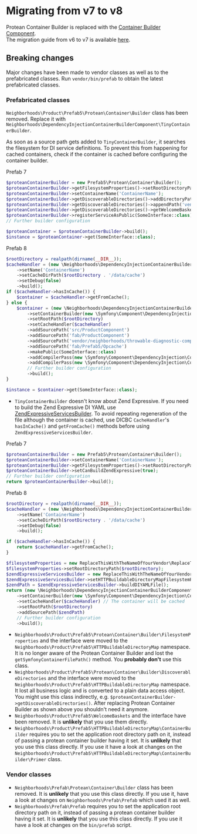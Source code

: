 # Migrating from v7 to v8

Protean Container Builder is replaced with the [Container Builder Component](https://github.com/neighborhoods/DependencyInjectionContainerBuilderComponent).  
The migration guide from v6 to v7 is available [here](https://github.com/neighborhoods/Prefab/blob/7.x/docs/MigrationGuide.md).

## Breaking changes

Major changes have been made to vendor classes as well as to the prefabricated classes. Run `vendor/bin/prefab` to obtain the latest prefabricated classes.

### Prefabricated classes

`Neighborhoods\Product\Prefab5\Protean\Container\Builder` class has been removed. Replace it with `Neighborhoods\DependencyInjectionContainerBuilderComponent\TinyContainerBuilder`.

As soon as a source path gets added to `TinyContainerBuilder`, it searches the filesystem for DI service definitions. To prevent this from happening for cached containers, check if the container is cached before configuring the container builder.

Prefab 7

``` php
$proteanContainerBuilder = new Prefab5\Protean\Container\Builder();
$proteanContainerBuilder->getFilesystemProperties()->setRootDirectoryPath(realpath(dirname(__DIR__)));
$proteanContainerBuilder->setContainerName('ContainerName');
$proteanContainerBuilder->getDiscoverableDirectories()->addDirectoryPathFilter('ProductComponent');
$proteanContainerBuilder->getDiscoverableDirectories()->appendPath('vendor/neighborhoods/throwable-diagnostic-component/src');
$proteanContainerBuilder->getDiscoverableDirectories()->getWelcomeBaskets()->addWelcomeBasket('Opcache');
$proteanContainerBuilder->registerServiceAsPublic(SomeInterface::class);
// Further builder configuration

$proteanContainer = $proteanContainerBuilder->build();
$instance = $proteanContainer->get(SomeInterface::class);
```

Prefab 8

``` php
$rootDirectory = realpath(dirname(__DIR__));
$cacheHandler = (new \Neighborhoods\DependencyInjectionContainerBuilderComponent\SymfonyConfigCacheHandler\Builder())
    ->setName('ContainerName')
    ->setCacheDirPath($rootDirectory . '/data/cache')
    ->setDebug(false)
    ->build();
if ($cacheHandler->hasInCache()) {
    $container = $cacheHandler->getFromCache();
} else {
    $container = (new \Neighborhoods\DependencyInjectionContainerBuilderComponent\TinyContainerBuilder())
        ->setContainerBuilder(new \Symfony\Component\DependencyInjection\ContainerBuilder())
        ->setRootPath($rootDirectory)
        ->setCacheHandler($cacheHandler)
        ->addSourcePath('src/ProductComponent')
        ->addSourcePath('fab/ProductComponent')
        ->addSourcePath('vendor/neighborhoods/throwable-diagnostic-component/src')
        ->addSourcePath('fab/Prefab5/Opcache')
        ->makePublic(SomeInterface::class)
        ->addCompilerPass(new \Symfony\Component\DependencyInjection\Compiler\AnalyzeServiceReferencesPass())
        ->addCompilerPass(new \Symfony\Component\DependencyInjection\Compiler\InlineServiceDefinitionsPass())
        // Further builder configuration
        ->build();
}

$instance = $container->get(SomeInterface::class);
```

* `TinyContainerBuilder` doesn't know about Zend Expressive. If you need to build the Zend Expressive DI YAML use [ZendExpressiveServicesBuilder](https://github.com/neighborhoods/Prefab/blob/8.x/http/fab/Prefab5/HTTPBuildableDirectoryMap/ZendExpressiveServicesBuilder.php). To avoid repeating regeneration of the file although the container is cached, use DICBC `CacheHandler`'s `hasInCache()` and `getFromCache()` methods before using `ZendExpressiveServicesBuilder`.

Prefab 7

``` php
$proteanContainerBuilder = new Prefab5\Protean\Container\Builder();
$proteanContainerBuilder->setContainerName('ContainerName');
$proteanContainerBuilder->getFilesystemProperties()->setRootDirectoryPath(realpath(dirname(__DIR__)));
$proteanContainerBuilder->setCanBuildZendExpressive(true);
// Further builder configuration
return $proteanContainerBuilder->build();
```

Prefab 8

``` php
$rootDirectory = realpath(dirname(__DIR__));
$cacheHandler = (new \Neighborhoods\DependencyInjectionContainerBuilderComponent\SymfonyConfigCacheHandler\Builder())
    ->setName('ContainerName')
    ->setCacheDirPath($rootDirectory . '/data/cache')
    ->setDebug(false)
    ->build();

if ($cacheHandler->hasInCache()) {
    return $cacheHandler->getFromCache();
}

$filesystemProperties = new ReplaceThisWithTheNameOfYourVendor\ReplaceThisWithTheNameOfYourProduct\Prefab5\HTTPBuildableDirectoryMap\FilesystemProperties();
$filesystemProperties->setRootDirectoryPath($rootDirectory);
$zendExpressiveServicesBuilder = new ReplaceThisWithTheNameOfYourVendor\ReplaceThisWithTheNameOfYourProduct\Prefab5\HTTPBuildableDirectoryMap\ZendExpressiveServicesBuilder();
$zendExpressiveServicesBuilder->setHTTPBuildableDirectoryMapFilesystemProperties($filesystemProperties);
$zendPath = $zendExpressiveServicesBuilder->buildDIYAMLFile();
return (new \Neighborhoods\DependencyInjectionContainerBuilderComponent\TinyContainerBuilder())
    ->setContainerBuilder(new \Symfony\Component\DependencyInjection\ContainerBuilder())
    ->setCacheHandler($cacheHandler) // The container will be cached
    ->setRootPath($rootDirectory)
    ->addSourcePath($zendPath)
    // Further builder configuration
    ->build();
```
 * `Neighborhoods\Product\Prefab5\Protean\Container\Builder\FilesystemProperties` and the interface were moved to the `Neighborhoods\Product\Prefab5\HTTPBuildableDirectoryMap` namespace. It is no longer aware of the Protean Container Builder and lost the `getSymfonyContainerFilePath()` method. You **probably don't** use this class.
 * `Neighborhoods\Product\Prefab5\Protean\Container\Builder\DiscoverableDirectories` and the interface were moved to the `Neighborhoods\Product\Prefab5\HTTPBuildableDirectoryMap` namespace. It lost all business logic and is converted to a plain data access object. You might use this class indirectly, e.g. `$proteanContainerBuilder->getDiscoverableDirectories()`. After replacing Protean Container Builder as shown above you shouldn't need it anymore.
 * `Neighborhoods\Product\Prefab5\WelcomeBaskets` and the interface have been removed. It is **unlikely** that you use them directly.
* `Neighborhoods\Product\Prefab5\HTTPBuildableDirectoryMap\ContainerBuilder` requires you to set the application root directory path on it, instead of passing a protean container builder having it set. It is **unlikely** that you use this class directly. If you use it have a look at changes on the `Neighborhoods\Product\Prefab5\HTTPBuildableDirectoryMap\ContainerBuilder\Primer` class.

### Vendor classes

 * `Neighborhoods\Prefab\Protean\Container\Builder` class has been removed. It is **unlikely** that you use this class directly. If you use it, have a look at changes on `Neighborhoods\Prefab\Prefab` which used it as well.
 * `Neighborhoods\Prefab\Prefab` requires you to set the application root directory path on it, instead of passing a protean container builder having it set. It is **unlikely** that you use this class directly. If you use it have a look at changes on the `bin/prefab` script.